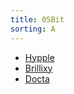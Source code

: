 ```yaml
---
title: 05Bit
sorting: A
---
```


* <a href="http://hypple.co" target="_blank">Hypple</a>
* [Brillixy](/brillixy/)
* <a href="http://docta.05bit.com" target="_blank">Docta</a>
